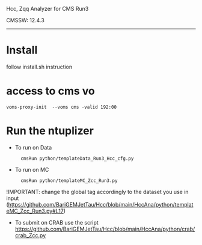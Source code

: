 Hcc, Zqq Analyzer for CMS Run3

CMSSW: 12.4.3 

------

# Install

follow install.sh instruction

# access to cms vo
    voms-proxy-init  --voms cms -valid 192:00

# Run the ntuplizer
- To run on Data 
        
        cmsRun python/templateData_Run3_Hcc_cfg.py

- To run on MC
        
        cmsRun python/templateMC_Zcc_Run3.py

!IMPORTANT: change the global tag accordingly to the dataset you use in input 
(https://github.com/BariGEMJetTau/Hcc/blob/main/HccAna/python/templateMC_Zcc_Run3.py#L17)

- To submit on CRAB use the script https://github.com/BariGEMJetTau/Hcc/blob/main/HccAna/python/crab/crab_Zcc.py

